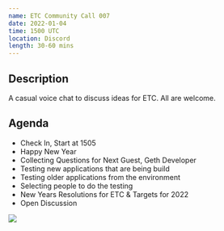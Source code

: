 ```yaml
---
name: ETC Community Call 007
date: 2022-01-04
time: 1500 UTC
location: Discord
length: 30-60 mins
---
```


## Description

A casual voice chat to discuss ideas for ETC. All are welcome.

## Agenda

- Check In, Start at 1505
- Happy New Year
- Collecting Questions for Next Guest, Geth Developer
- Testing new applications that are being build
- Testing older applications from the environment 
- Selecting people to do the testing
- New Years Resolutions for ETC & Targets for 2022
- Open Discussion

![](https://raw.githubusercontent.com/ethereumclassic/community-calls/main/UTC.png)
